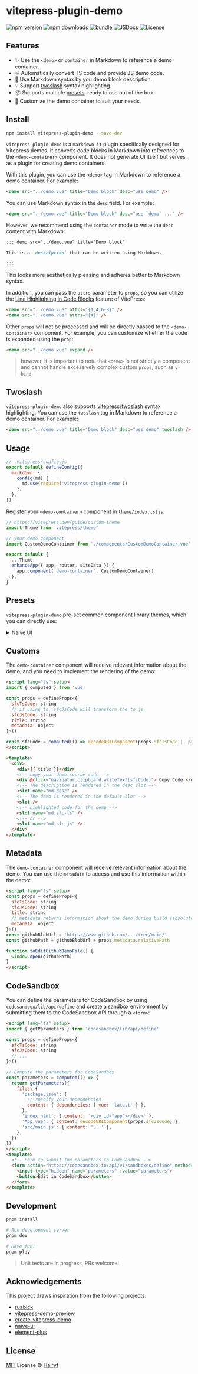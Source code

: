 # vitepress-plugin-demo

[![npm version][npm-version-src]][npm-version-href]
[![npm downloads][npm-downloads-src]][npm-downloads-href]
[![bundle][bundle-src]][bundle-href]
[![JSDocs][jsdocs-src]][jsdocs-href]
[![License][license-src]][license-href]

## Features

- ✨ Use the `<demo>` or `container` in Markdown to reference a demo container.
- ♾️ Automatically convert TS code and provide JS demo code.
- 📝 Use Markdown syntax by you demo block description.
- 💡 Support [twoslash](https://shiki.style/packages/vitepress) syntax highlighting.
- 📦️ Supports multiple [presets](#presets), ready to use out of the box.
- 🎨 Customize the demo container to suit your needs.

## Install

```bash
npm install vitepress-plugin-demo --save-dev
```

`vitepress-plugin-demo` is a `markdown-it` plugin specifically designed for Vitepress demos. It converts code blocks in Markdown into references to the `<demo-container>` component. It does not generate UI itself but serves as a plugin for creating demo containers.

With this plugin, you can use the `<demo>` tag in Markdown to reference a demo container. For example:

```html
<demo src="../demo.vue" title="Demo block" desc="use demo" />
```

You can use Markdown syntax in the `desc` field. For example:

```html
<demo src="../demo.vue" title="Demo block" desc="use `demo` ..." />
```

However, we recommend using the `container` mode to write the `desc` content with Markdown:

```markdown
::: demo src="../demo.vue" title="Demo block"

This is a `description` that can be written using Markdown.

:::
```

This looks more aesthetically pleasing and adheres better to Markdown syntax.

In addition, you can pass the `attrs` parameter to `props`, so you can utilize the [Line Highlighting in Code Blocks](https://vitepress.dev/guide/markdown#line-highlighting-in-code-blocks) feature of VitePress:

```markdown
<demo src="../demo.vue" attrs="{1,4,6-8}" />
<demo src="../demo.vue" attrs="{4}" />
```

Other `props` will not be processed and will be directly passed to the `<demo-container>` component. For example, you can customize whether the code is expanded using the `prop`:

```markdown
<demo src="../demo.vue" expand />
```

> however, it is important to note that `<demo>` is not strictly a component and cannot handle excessively complex custom `props`, such as `v-bind`.

## Twoslash

`vitepress-plugin-demo` also supports [vitepress/twoslash](https://shiki.style/packages/vitepress) syntax highlighting. You can use the `twoslash` tag in Markdown to reference a demo container. For example:

```markdown
<demo src="../demo.vue" title="Demo block" desc="use demo" twoslash />
```

## Usage

```js
// .vitepress/config.js
export default defineConfig({
  markdown: {
    config(md) {
      md.use(require('vitepress-plugin-demo'))
    },
  },
})
```

Register your `<demo-container>` component in `theme/index.ts|js`:

```js
// https://vitepress.dev/guide/custom-theme
import Theme from 'vitepress/theme'

// your demo component
import CustomDemoContainer from './components/CustomDemoContainer.vue'

export default {
  ...Theme,
  enhanceApp({ app, router, siteData }) {
    app.component('demo-container', CustomDemoContainer)
  },
}
```

## Presets

`vitepress-plugin-demo` pre-set common component library themes, which you can directly use:

<details>
<summary>Naive UI</summary><br>

```sh
npm install vitepress-plugin-demo naive-ui --save-dev
```

```js
import TwoslashFloating from '@shikijs/vitepress-twoslash/client'
import NaiveUIContainer from 'vitepress-plugin-demo/client/naive-ui'
import '@shikijs/vitepress-twoslash/style.css'

export default {
  ...Theme,
  async enhanceApp({ app, router, siteData }) {
    if (!import.meta.env.SSR) {
      const { default: NaiveUI } = await import('naive-ui')
      app.use(NaiveUI)
    }
    app.use(TwoslashFloating)
    app.use(NaiveUIContainer)
  },
}
```

<br></details>

## Customs

The `demo-container` component will receive relevant information about the demo, and you need to implement the rendering of the demo:

```html
<script lang="ts" setup>
import { computed } from 'vue'

const props = defineProps<{
  sfcTsCode: string
  // if using ts, sfcJsCode will transform the to js
  sfcJsCode: string
  title: string
  metadata: object
}>()

const sfcCode = computed(() => decodeURIComponent(props.sfcTsCode || props.sfcJsCode))
</script>

<template>
  <div>
    <div>{{ title }}</div>
    <!-- copy your demo source code -->
    <div @click="navigator.clipboard.writeText(sfcCode)"> Copy Code </div>
    <!-- The description is rendered in the desc slot -->
    <slot name="md:desc" />
    <!-- The demo is rendered in the default slot -->
    <slot />
    <!-- highlighted code for the demo -->
    <slot name="md:sfc-ts" />
    <!-- or -->
    <slot name="md:sfc-js" />
  </div>
</template>
```

## Metadata

The `demo-container` component will receive relevant information about the demo. You can use the `metadata` to access and use this information within the demo:

```html
<script lang="ts" setup>
const props = defineProps<{
  sfcTsCode: string
  sfcJsCode: string
  title: string
  // metadata returns information about the demo during build (absolutePath, relativePath, fileName)
  metadata: object
}>()
const githubBlobUrl = 'https://www.github.com/.../tree/main/'
const githubPath = githubBlobUrl + props.metadata.relativePath

function toEditGithubDemoFile() {
  window.open(githubPath)
}
</script>
```

## CodeSandbox

You can define the parameters for CodeSandbox by using `codesandbox/lib/api/define` and create a sandbox environment by submitting them to the CodeSandbox API through a `<form>`:

```html
<script lang="ts" setup>
import { getParameters } from 'codesandbox/lib/api/define'

const props = defineProps<{
  sfcTsCode: string
  sfcJsCode: string
  // ...
}>()

// Compute the parameters for CodeSandbox
const parameters = computed(() => {
  return getParameters({
    files: {
      'package.json': {
        // specify your dependencies
        content: { dependencies: { vue: 'latest' } },
      },
      'index.html': { content: `<div id="app"></div>` },
      'App.vue': { content: decodeURIComponent(props.sfcJsCode) },
      'src/main.js': { content: '...' },
    },
  })
})
</script>
<template>
  <!-- Form to submit the parameters to CodeSandbox -->
  <form action="https://codesandbox.io/api/v1/sandboxes/define" method="POST" target="_blank">
    <input type="hidden" name="parameters" :value="parameters">
    <button>Edit in CodeSandbox</button>
  </form>
</template>
```

## Development

```bash
pnpm install

# Run development server
pnpm dev

# Have fun!
pnpm play
```

> Unit tests are in progress, PRs welcome!

## Acknowledgements

This project draws inspiration from the following projects:

- [ruabick](https://github.com/dewfall123/ruabick)
- [vitepress-demo-preview](https://github.com/flingyp/vitepress-demo-preview)
- [create-vitepress-demo](https://github.com/bowencool/create-vitepress-demo)
- [naive-ui](https://github.com/tusen-ai/naive-ui)
- [element-plus](https://github.com/element-plus/element-plus)

## License

[MIT](./LICENSE) License © [Hairyf](https://github.com/hairyf)

<!-- Badges -->

[npm-version-src]: https://img.shields.io/npm/v/vitepress-plugin-demo?style=flat&colorA=080f12&colorB=1fa669
[npm-version-href]: https://npmjs.com/package/vitepress-plugin-demo
[npm-downloads-src]: https://img.shields.io/npm/dm/vitepress-plugin-demo?style=flat&colorA=080f12&colorB=1fa669
[npm-downloads-href]: https://npmjs.com/package/vitepress-plugin-demo
[bundle-src]: https://img.shields.io/bundlephobia/minzip/vitepress-plugin-demo?style=flat&colorA=080f12&colorB=1fa669&label=minzip
[bundle-href]: https://bundlephobia.com/result?p=vitepress-plugin-demo
[license-src]: https://img.shields.io/github/license/hairyf/vitepress-plugin-demo.svg?style=flat&colorA=080f12&colorB=1fa669
[license-href]: https://github.com/hairyf/vitepress-plugin-demo/blob/main/LICENSE
[jsdocs-src]: https://img.shields.io/badge/jsdocs-reference-080f12?style=flat&colorA=080f12&colorB=1fa669
[jsdocs-href]: https://www.jsdocs.io/package/vitepress-plugin-demo
